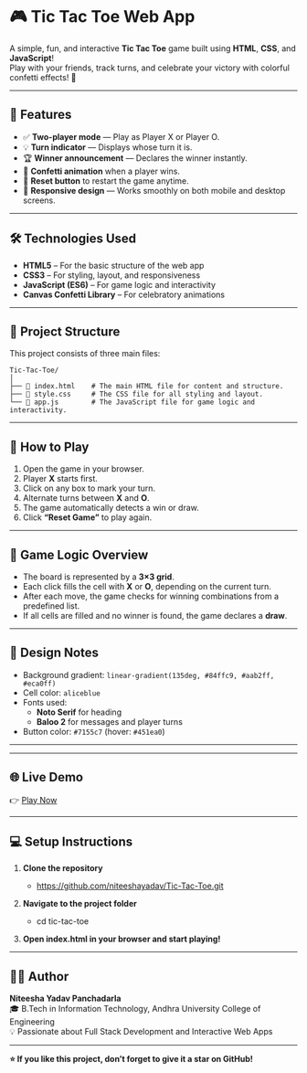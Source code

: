 # 🎮 Tic Tac Toe Web App  

A simple, fun, and interactive **Tic Tac Toe** game built using **HTML**, **CSS**, and **JavaScript**!  
Play with your friends, track turns, and celebrate your victory with colorful confetti effects! 🎉  

---

## 🧩 Features  

- ✅ **Two-player mode** — Play as Player X or Player O.  
- 💡 **Turn indicator** — Displays whose turn it is.  
- 🏆 **Winner announcement** — Declares the winner instantly.  
- 🎊 **Confetti animation** when a player wins.  
- 🔁 **Reset button** to restart the game anytime.  
- 📱 **Responsive design** — Works smoothly on both mobile and desktop screens.  

---

## 🛠️ Technologies Used  

- **HTML5** – For the basic structure of the web app  
- **CSS3** – For styling, layout, and responsiveness  
- **JavaScript (ES6)** – For game logic and interactivity  
- **Canvas Confetti Library** – For celebratory animations  

---


## 📂 Project Structure

This project consists of three main files:

```
Tic-Tac-Toe/
│
├── 📄 index.html    # The main HTML file for content and structure.
├── 📄 style.css     # The CSS file for all styling and layout.
└── 📄 app.js        # The JavaScript file for game logic and interactivity.
```

---

## 🚀 How to Play  

1. Open the game in your browser.  
2. Player **X** starts first.  
3. Click on any box to mark your turn.  
4. Alternate turns between **X** and **O**.  
5. The game automatically detects a win or draw.  
6. Click **“Reset Game”** to play again.  

---

## 🧠 Game Logic Overview  

- The board is represented by a **3×3 grid**.  
- Each click fills the cell with **X** or **O**, depending on the current turn.  
- After each move, the game checks for winning combinations from a predefined list.  
- If all cells are filled and no winner is found, the game declares a **draw**.  

---

## 🎨 Design Notes  

- Background gradient: `linear-gradient(135deg, #84ffc9, #aab2ff, #eca0ff)`  
- Cell color: `aliceblue`  
- Fonts used:  
  - **Noto Serif** for heading  
  - **Baloo 2** for messages and player turns  
- Button color: `#7155c7` (hover: `#451ea0`)  

---

---

## 🌐 Live Demo  
 
👉 [Play Now](https://niteeshayadav.github.io/Tic-Tac-Toe/)  

---

## 💻 Setup Instructions  

1. **Clone the repository**
   - https://github.com/niteeshayadav/Tic-Tac-Toe.git

2. **Navigate to the project folder**
   - cd tic-tac-toe
   
3. **Open index.html in your browser and start playing!**

---

## 🧑‍💻 Author

**Niteesha Yadav Panchadarla**  
🎓 B.Tech in Information Technology, Andhra University College of Engineering  
💡 Passionate about Full Stack Development and Interactive Web Apps

---

**⭐ If you like this project, don’t forget to give it a star on GitHub!**
